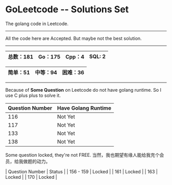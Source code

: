# GoLeetcode -- Solutions Set
The golang code in Leetcode.

-----

All the code here are Accepted. But maybe not the best solution.

-----

| 总数：181 | Go：175 | Cpp：4 | SQL: 2 |
| -------- | ------ | ------ | ------ |

| 简单：51 | 中等：94 | 困难：36 |
| ------- | ------- | ------- |

-----

Because of **Some Question** on Leetcode do not have golang runtime. So I use C plus plus to solve it.

| Question Number | Have Golang Runtime |
| --------------- | ------------------- |
| 116 | Not Yet |
| 117 | Not Yet |
| 133 | Not Yet |
| 138 | Not Yet |

Some question locked, they're not FREE.
当然，我也期望有缘人能给我充个会员，给我做题的动力。

| Question Number | Status |
| 156 - 159 | Locked |
| 161 | Locked |
| 163 | Locked |
| 170 | Locked |
